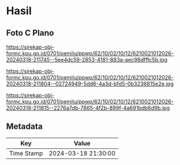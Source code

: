 # Hasil

## Foto C Plano

https://sirekap-obj-formc.kpu.go.id/0701/pemilu/ppwp/62/10/02/10/12/6210021012026-20240318-211745--5ee4dc59-2853-4181-883a-aec98dfffc5b.jpg

https://sirekap-obj-formc.kpu.go.id/0701/pemilu/ppwp/62/10/02/10/12/6210021012026-20240318-211804--02724949-5dd6-4a3d-bfd5-0b3236815e2e.jpg

https://sirekap-obj-formc.kpu.go.id/0701/pemilu/ppwp/62/10/02/10/12/6210021012026-20240318-211815--2276a7db-7865-4f2b-899f-4a691bdb6d9b.jpg


## Metadata

| Key        | Value               |
| ---------- | ------------------- |
| Time Stamp | 2024-03-18 21:30:00 |



